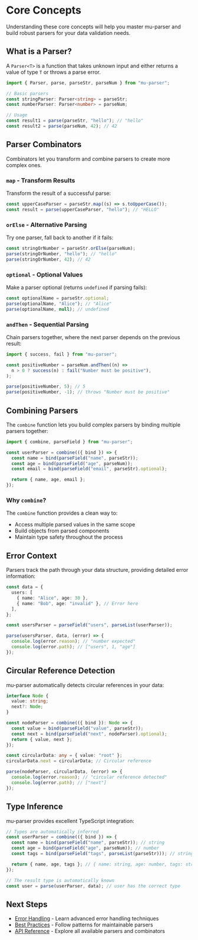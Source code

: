 # Core Concepts

Understanding these core concepts will help you master mu-parser and build robust parsers for your data validation needs.

## What is a Parser?

A `Parser<T>` is a function that takes unknown input and either returns a value of type `T` or throws a parse error.

```typescript
import { Parser, parse, parseStr, parseNum } from "mu-parser";

// Basic parsers
const stringParser: Parser<string> = parseStr;
const numberParser: Parser<number> = parseNum;

// Usage
const result1 = parse(parseStr, "hello"); // "hello"
const result2 = parse(parseNum, 42); // 42
```

## Parser Combinators

Combinators let you transform and combine parsers to create more complex ones.

### `map` - Transform Results

Transform the result of a successful parse:

```typescript
const upperCaseParser = parseStr.map((s) => s.toUpperCase());
const result = parse(upperCaseParser, "hello"); // "HELLO"
```

### `orElse` - Alternative Parsing

Try one parser, fall back to another if it fails:

```typescript
const stringOrNumber = parseStr.orElse(parseNum);
parse(stringOrNumber, "hello"); // "hello"
parse(stringOrNumber, 42); // 42
```

### `optional` - Optional Values

Make a parser optional (returns `undefined` if parsing fails):

```typescript
const optionalName = parseStr.optional;
parse(optionalName, "Alice"); // "Alice"
parse(optionalName, null); // undefined
```

### `andThen` - Sequential Parsing

Chain parsers together, where the next parser depends on the previous result:

```typescript
import { success, fail } from "mu-parser";

const positiveNumber = parseNum.andThen((n) =>
  n > 0 ? success(n) : fail("Number must be positive"),
);

parse(positiveNumber, 5); // 5
parse(positiveNumber, -1); // throws "Number must be positive"
```

## Combining Parsers

The `combine` function lets you build complex parsers by binding multiple parsers together:

```typescript
import { combine, parseField } from "mu-parser";

const userParser = combine(({ bind }) => {
  const name = bind(parseField("name", parseStr));
  const age = bind(parseField("age", parseNum));
  const email = bind(parseField("email", parseStr).optional);

  return { name, age, email };
});
```

### Why `combine`?

The `combine` function provides a clean way to:

- Access multiple parsed values in the same scope
- Build objects from parsed components
- Maintain type safety throughout the process

## Error Context

Parsers track the path through your data structure, providing detailed error information:

```typescript
const data = {
  users: [
    { name: "Alice", age: 30 },
    { name: "Bob", age: "invalid" }, // Error here
  ],
};

const usersParser = parseField("users", parseList(userParser));

parse(usersParser, data, (error) => {
  console.log(error.reason); // "number expected"
  console.log(error.path); // ["users", 1, "age"]
});
```

## Circular Reference Detection

mu-parser automatically detects circular references in your data:

```typescript
interface Node {
  value: string;
  next?: Node;
}

const nodeParser = combine(({ bind }): Node => {
  const value = bind(parseField("value", parseStr));
  const next = bind(parseField("next", nodeParser).optional);
  return { value, next };
});

const circularData: any = { value: "root" };
circularData.next = circularData; // Circular reference

parse(nodeParser, circularData, (error) => {
  console.log(error.reason); // "circular reference detected"
  console.log(error.path); // ["next"]
});
```

## Type Inference

mu-parser provides excellent TypeScript integration:

```typescript
// Types are automatically inferred
const userParser = combine(({ bind }) => {
  const name = bind(parseField("name", parseStr)); // string
  const age = bind(parseField("age", parseNum)); // number
  const tags = bind(parseField("tags", parseList(parseStr))); // string[]

  return { name, age, tags }; // { name: string, age: number, tags: string[] }
});

// The result type is automatically known
const user = parse(userParser, data); // user has the correct type
```

## Next Steps

- [Error Handling](./error-handling) - Learn advanced error handling techniques
- [Best Practices](./best-practices) - Follow patterns for maintainable parsers
- [API Reference](/api/) - Explore all available parsers and combinators
